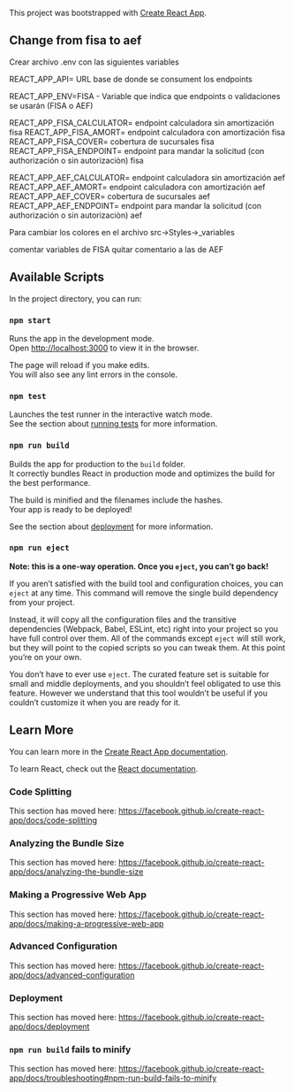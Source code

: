 This project was bootstrapped with [Create React App](https://github.com/facebook/create-react-app).

## Change from fisa to aef

Crear archivo .env con las siguientes variables

REACT_APP_API= URL base de donde se consument los endpoints

REACT_APP_ENV=FISA - Variable que indica que endpoints o validaciones se usarán (FISA o AEF)

REACT_APP_FISA_CALCULATOR= endpoint calculadora sin amortización fisa
REACT_APP_FISA_AMORT= endpoint calculadora con amortización fisa
REACT_APP_FISA_COVER= cobertura de sucursales fisa
REACT_APP_FISA_ENDPOINT= endpoint para mandar la solicitud (con authorización o sin autorizaciòn) fisa

REACT_APP_AEF_CALCULATOR= endpoint calculadora sin amortización aef
REACT_APP_AEF_AMORT= endpoint calculadora con amortización aef
REACT_APP_AEF_COVER= cobertura de sucursales aef
REACT_APP_AEF_ENDPOINT= endpoint para mandar la solicitud (con authorización o sin autorizaciòn) aef


Para cambiar los colores en el archivo src->Styles->_variables

comentar variables de FISA
quitar comentario a las de AEF



## Available Scripts

In the project directory, you can run:

### `npm start`

Runs the app in the development mode.<br>
Open [http://localhost:3000](http://localhost:3000) to view it in the browser.

The page will reload if you make edits.<br>
You will also see any lint errors in the console.

### `npm test`

Launches the test runner in the interactive watch mode.<br>
See the section about [running tests](https://facebook.github.io/create-react-app/docs/running-tests) for more information.

### `npm run build`

Builds the app for production to the `build` folder.<br>
It correctly bundles React in production mode and optimizes the build for the best performance.

The build is minified and the filenames include the hashes.<br>
Your app is ready to be deployed!

See the section about [deployment](https://facebook.github.io/create-react-app/docs/deployment) for more information.

### `npm run eject`

**Note: this is a one-way operation. Once you `eject`, you can’t go back!**

If you aren’t satisfied with the build tool and configuration choices, you can `eject` at any time. This command will remove the single build dependency from your project.

Instead, it will copy all the configuration files and the transitive dependencies (Webpack, Babel, ESLint, etc) right into your project so you have full control over them. All of the commands except `eject` will still work, but they will point to the copied scripts so you can tweak them. At this point you’re on your own.

You don’t have to ever use `eject`. The curated feature set is suitable for small and middle deployments, and you shouldn’t feel obligated to use this feature. However we understand that this tool wouldn’t be useful if you couldn’t customize it when you are ready for it.

## Learn More

You can learn more in the [Create React App documentation](https://facebook.github.io/create-react-app/docs/getting-started).

To learn React, check out the [React documentation](https://reactjs.org/).

### Code Splitting

This section has moved here: https://facebook.github.io/create-react-app/docs/code-splitting

### Analyzing the Bundle Size

This section has moved here: https://facebook.github.io/create-react-app/docs/analyzing-the-bundle-size

### Making a Progressive Web App

This section has moved here: https://facebook.github.io/create-react-app/docs/making-a-progressive-web-app

### Advanced Configuration

This section has moved here: https://facebook.github.io/create-react-app/docs/advanced-configuration

### Deployment

This section has moved here: https://facebook.github.io/create-react-app/docs/deployment

### `npm run build` fails to minify

This section has moved here: https://facebook.github.io/create-react-app/docs/troubleshooting#npm-run-build-fails-to-minify
